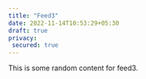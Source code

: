 ```yaml
---
title: "Feed3"
date: 2022-11-14T10:53:29+05:30
draft: true
privacy:
 secured: true
---
```



This is some random content for feed3.